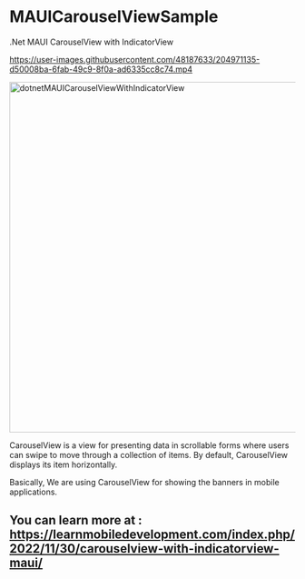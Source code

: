 # MAUICarouselViewSample
.Net MAUI CarouselView with IndicatorView

https://user-images.githubusercontent.com/48187633/204971135-d50008ba-6fab-49c9-8f0a-ad6335cc8c74.mp4


<img width="617" alt="dotnetMAUICarouselViewWithIndicatorView" src="https://user-images.githubusercontent.com/48187633/204970510-423fff1a-47f6-4788-b571-11b2d52b4035.png">

CarouselView is a view for presenting data in scrollable forms where users can swipe to move through a collection of items. By default, CarouselView displays its item horizontally.

Basically, We are using CarouselView for showing the banners in mobile applications.


## You can learn more at : https://learnmobiledevelopment.com/index.php/2022/11/30/carouselview-with-indicatorview-maui/


